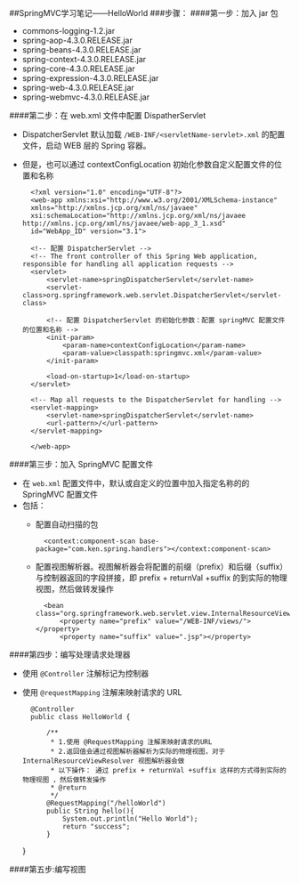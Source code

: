 ##SpringMVC学习笔记——HelloWorld
###步骤：
####第一步：加入 jar 包
* commons-logging-1.2.jar
* spring-aop-4.3.0.RELEASE.jar
* spring-beans-4.3.0.RELEASE.jar
* spring-context-4.3.0.RELEASE.jar
* spring-core-4.3.0.RELEASE.jar
* spring-expression-4.3.0.RELEASE.jar
* spring-web-4.3.0.RELEASE.jar
* spring-webmvc-4.3.0.RELEASE.jar

####第二步：在 web.xml 文件中配置 DispatherServlet
* DispatcherServlet 默认加载 `/WEB-INF/<servletName-servlet>.xml` 的配置文件，启动 WEB 层的 Spring 容器。
* 但是，也可以通过 contextConfigLocation 初始化参数自定义配置文件的位置和名称

        <?xml version="1.0" encoding="UTF-8"?>
        <web-app xmlns:xsi="http://www.w3.org/2001/XMLSchema-instance"
        xmlns="http://xmlns.jcp.org/xml/ns/javaee"
        xsi:schemaLocation="http://xmlns.jcp.org/xml/ns/javaee http://xmlns.jcp.org/xml/ns/javaee/web-app_3_1.xsd"
        id="WebApp_ID" version="3.1">

        <!-- 配置 DispatcherServlet -->
        <!-- The front controller of this Spring Web application, responsible for handling all application requests -->
        <servlet>
            <servlet-name>springDispatcherServlet</servlet-name>
            <servlet-class>org.springframework.web.servlet.DispatcherServlet</servlet-class>

            <!-- 配置 DispatcherServlet 的初始化参数：配置 springMVC 配置文件的位置和名称 -->
            <init-param>
                <param-name>contextConfigLocation</param-name>
                <param-value>classpath:springmvc.xml</param-value>
            </init-param>

            <load-on-startup>1</load-on-startup>
        </servlet>

        <!-- Map all requests to the DispatcherServlet for handling -->
        <servlet-mapping>
            <servlet-name>springDispatcherServlet</servlet-name>
            <url-pattern>/</url-pattern>
        </servlet-mapping>

        </web-app>

####第三步：加入 SpringMVC 配置文件
* 在 `web.xml` 配置文件中，默认或自定义的位置中加入指定名称的的 SpringMVC 配置文件
* 包括：
	* 配置自动扫描的包
		
            <context:component-scan base-package="com.ken.spring.handlers"></context:component-scan>
        
	* 配置视图解析器。视图解析器会将配置的前缀（prefix）和后缀（suffix）与控制器返回的字段拼接，即 prefix + returnVal +suffix 的到实际的物理视图，然后做转发操作
		
            <bean class="org.springframework.web.servlet.view.InternalResourceViewResolver">
            	<property name="prefix" value="/WEB-INF/views/"></property>
            	<property name="suffix" value=".jsp"></property>
       	 </bean>

####第四步：编写处理请求处理器
* 使用 `@Controller` 注解标记为控制器
* 使用 `@requestMapping` 注解来映射请求的 URL

        @Controller
    	public class HelloWorld {

            /**
             * 1.使用 @RequestMapping 注解来映射请求的URL
             * 2.返回值会通过视图解析器解析为实际的物理视图，对于 InternalResourceViewResolver 视图解析器会做
             * 以下操作： 通过 prefix + returnVal +suffix 这样的方式得到实际的物理视图 ，然后做转发操作
             * @return
             */
            @RequestMapping("/helloWorld")
            public String hello(){
                System.out.println("Hello World");
                return "success";
            }

   	 }

####第五步:编写视图
